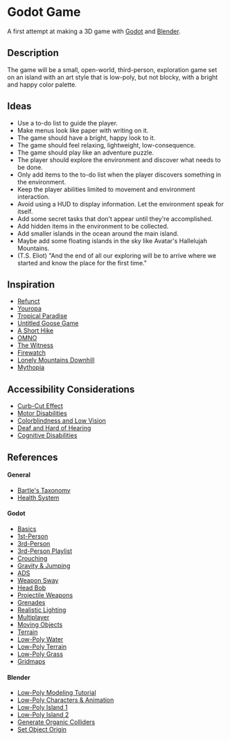 # Godot Game

A first attempt at making a 3D game with [Godot](https://godotengine.org/) and [Blender](https://www.blender.org/).

## Description

The game will be a small, open-world, third-person, exploration game set on an island with an art style that is low-poly, but not blocky, with a bright and happy color palette.

## Ideas

- Use a to-do list to guide the player.
- Make menus look like paper with writing on it.
- The game should have a bright, happy look to it.
- The game should feel relaxing, lightweight, low-consequence.
- The game should play like an adventure puzzle.
- The player should explore the environment and discover what needs to be done.
- Only add items to the to-do list when the player discovers something in the environment.
- Keep the player abilities limited to movement and environment interaction.
- Avoid using a HUD to display information. Let the environment speak for itself.
- Add some secret tasks that don't appear until they're accomplished.
- Add hidden items in the environment to be collected.
- Add smaller islands in the ocean around the main island.
- Maybe add some floating islands in the sky like Avatar's Hallelujah Mountains.
- (T.S. Eliot) "And the end of all our exploring will be to arrive where we started and know the place for the first time."

## Inspiration

- [Refunct](https://www.youtube.com/watch?v=NiPY61OqRSo)
- [Youropa](https://www.youtube.com/watch?v=idlFdCiXP58)
- [Tropical Paradise](https://www.youtube.com/watch?v=AkJF14CLVCk)
- [Untitled Goose Game](https://www.youtube.com/watch?v=gruIyw_AHYE)
- [A Short Hike](https://www.youtube.com/watch?v=ZW8gWgpptI8)
- [OMNO](https://www.youtube.com/watch?v=WSZKvX0LYZw)
- [The Witness](https://www.youtube.com/watch?v=KZokQov_aH0)
- [Firewatch](https://www.youtube.com/watch?v=O_r6t6_bN3c)
- [Lonely Mountains Downhill](https://www.youtube.com/watch?v=D9DCEm4u6QA)
- [Mythopia](https://www.youtube.com/watch?v=2tUoT0RPOXY)

## Accessibility Considerations

- [Curb-Cut Effect](https://www.youtube.com/watch?v=PJoax1Z1x4Y)
- [Motor Disabilities](https://www.youtube.com/watch?v=Ufe0i26DGiA)
- [Colorblindness and Low Vision](https://www.youtube.com/watch?v=xrqdU4cZaLw)
- [Deaf and Hard of Hearing](https://www.youtube.com/watch?v=4NGe4dzlukc)
- [Cognitive Disabilities](https://www.youtube.com/watch?v=ObhvacfIOg0)

## References

#### General

- [Bartle's Taxonomy](https://www.youtube.com/watch?v=yxpW2ltDNow)
- [Health System](https://www.youtube.com/watch?v=4AEKbBF3URE)

#### Godot

- [Basics](https://www.youtube.com/watch?v=-D-IcbsdT04)
- [1st-Person](https://www.youtube.com/watch?v=Nn2mi5sI8bM)
- [3rd-Person](https://www.youtube.com/watch?v=Lxx6M1AQVeU)
- [3rd-Person Playlist](https://www.youtube.com/playlist?list=PLqbBeBobXe09NZez_1LLRcT7NQ9NfUCBC)
- [Crouching](https://www.youtube.com/watch?v=PqRiIWo8hSE)
- [Gravity & Jumping](https://www.youtube.com/watch?v=MjLuzOzZlmk)
- [ADS](https://www.youtube.com/watch?v=K53bAYLXKDw)
- [Weapon Sway](https://www.youtube.com/watch?v=y8oJcA9X8-Y)
- [Head Bob](https://www.youtube.com/watch?v=jdMZZsLL_B0)
- [Projectile Weapons](https://www.youtube.com/watch?v=IDsoEAj5xG0)
- [Grenades](https://www.youtube.com/watch?v=t9_PsJQIszs)
- [Realistic Lighting](https://www.youtube.com/watch?v=dy_cnjtK4vM)
- [Multiplayer](https://www.youtube.com/watch?v=K0luHLZxjBA)
- [Moving Objects](https://www.youtube.com/watch?v=fZ6bOERw03M)
- [Terrain](https://www.youtube.com/watch?v=3JM6L-aEQdE)
- [Low-Poly Water](https://www.youtube.com/watch?v=5MfcliFqjnE)
- [Low-Poly Terrain](https://www.youtube.com/watch?v=mGCwjvAibyw)
- [Low-Poly Grass](https://www.youtube.com/watch?v=GLtdy3jiAp0)
- [Gridmaps](https://www.youtube.com/watch?v=jD04Tua191Q)

#### Blender

- [Low-Poly Modeling Tutorial](https://www.youtube.com/watch?v=1jHUY3qoBu8)
- [Low-Poly Characters & Animation](https://www.youtube.com/watch?v=TZDnV4KshM8)
- [Low-Poly Island 1](https://www.youtube.com/watch?v=3njdzYh_1GM)
- [Low-Poly Island 2](https://www.youtube.com/watch?v=0lj643VmTsg)
- [Generate Organic Colliders](https://www.youtube.com/watch?v=Mq-_FffB2eE)
- [Set Object Origin](https://www.youtube.com/watch?v=_ojeeuNtJM8)
